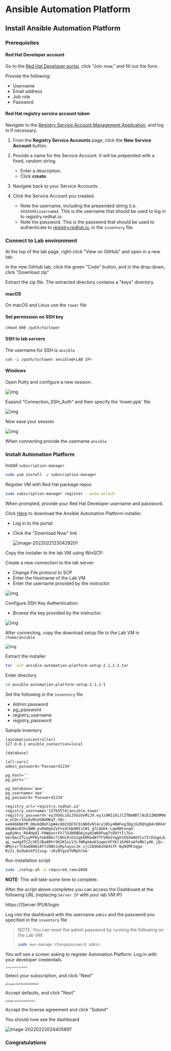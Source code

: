 # Ansible Automation Platform

## Install Ansible Automation Platform

### Prerequisites

#### Red Hat Developer account

Go to the [Red Hat Developer portal](https://developers.redhat.com/about), click "Join now," and fill out the form. 

Provide the following: 

* Username 
* Email address 
* Job role 
* Password 

#### Red Hat registry service account token

Navigate to the [Registry Service Account Management Application](https://access.redhat.com/terms-based-registry/), and log in if necessary.

1. From the **Registry Service Accounts** page, click the **New Service Account** button.

2. Provide a name for the Service Account. It will be prepended with a fixed, random string.

   - Enter a description.
   - Click **create**.

3. Navigate back to your Service Accounts.

4. Click the Service Account you created.

   - Note the username, including the prepended string (i.e. `XXXXXXX|username`). This is the username that should be used to log in to registry.redhat.io.
   - Note the password. This is the password that should be used to authenticate to [registry.redhat.io.](https://registry.redhat.io) in the `inventory` file.

   



### Connect to Lab environment

At the top of the lab page, right-click "View on GitHub" and open in a new tab. 

In the new GitHub tab, click the green "Code" button, and in the drop-down, click "Download zip"

Extract the zip file. The extracted directory contains a "keys" directory.

#### macOS

On macOS and Linux use the `tower` file

#### Set permission on SSH key

```
chmod 600 /path/to/tower
```

#### SSH to lab servers

The username for SSH is `ansible`

```
ssh -i /path/to/tower ansible@<LAB IP> 
```



#### Windows

Open Putty and configure a new session.

![img](https://jruels.github.io/int-docker-kube/labs/access_docker/index/C4EC1E64-175D-4C84-8C49-D938337FA35A.png)



Expand "Connection_SSH_Auth" and then specify the 'tower.ppk' file.



![img](https://jruels.github.io/int-docker-kube/labs/access_docker/index/6FFB137C-1AD8-48A1-97E6-F5F6DA4BC55B.png)



Now save your session

![img](https://jruels.github.io/int-docker-kube/labs/access_docker/index/FD3BA694-FD69-4C86-8EAF-4D5FC813EABA.png)



When connecting provide the username `ansible`

### Install Automation Platform 

Install `subscription-manager`

```bash
sudo yum install -y subscription-manager
```



Register VM with Red Hat package repos

```bash
sudo subscription-manager register --auto-attach
```



When prompted, provide your Red Hat Developer username and password.

Click [Here](https://access.redhat.com/downloads/content/480) to download the Ansible Automation Platform installer. 

* Log in to the portal 

* Click the "Download Now" link

  ![image-20220221230429201](images/image-20220221230429201.png)

Copy the installer to the lab VM using WinSCP:



Create a new connection to the lab server:

- Change File protocol to SCP
- Enter the Hostname of the Lab VM
- Enter the username provided by the instructor

![img](https://winscp-static-746341.c.cdn77.org/data/media/screenshots/login.png?v=6990)



Configure SSH Key Authentication:

* Browse the key provided by the instructor.

![img](https://winscp-static-746341.c.cdn77.org/data/media/screenshots/login_authentication.png?v=6990)



After connecting, copy the download setup file to the Lab VM in `/home/ansible`

<img src="https://winscp-static-746341.c.cdn77.org/data/media/screenshots/commander.png?v=6990" alt="img" style="zoom:85%;" />



Extract the installer 

```bash
tar -xvf ansible-automation-platform-setup-2.1.1-1.tar
```



Enter directory 

```bash
cd ansible-automation-platform-setup-2.1.1-1
```



Set the following in the `inventory` file 

* Admin password 
* pg_password
* registry_username 
* registry_password 

Sample inventory 

```
[automationcontroller]
127.0.0.1 ansible_connection=local

[database]

[all:vars]
admin_password='Password1234'

pg_host=''
pg_port=''

pg_database='awx'
pg_username='awx'
pg_password='Password1234'

registry_url='registry.redhat.io'
registry_username='15765574|ansible-tower'
registry_password='eyJhbGciOiJSUzUxMiJ9.eyJzdWIiOiJlZTBmNDllNzE1ZWQ0MmQ3YjZkNzk2MWRiZDA1ZDgwNCJ9.APx3LOHNzp4O2pNewBL5X2CR84vJqL24wPBuEtUfQUU6ckP4CJcYIl2lyr9NQCcapG1rtoTiAp4NHstmroi-m_nCOcr1he8vMsUSNGMKqT-tBr-oe84bENmYM_DNvbQReh1pW4c6D2VQFXC9iN60vNl4cylBSy4BWFeg3Dgj62RQSgDAr8RX4twjh0BDbIE75IcVLK2cyvHTqmSst9kk0q9_iAAvGokxRkEHwurkPg6VCZ0MFG3O6GRtVCVS055mGR6P48Wzhwvm698GKHferVyt-0AqWox83hvQWB-pvRmOgkZyFnsdlHpHNIzCN1_g7LQmkk-Lqw0NYanqU-ag8yHnv_RO4HpOI-PAWponrFk7lU3HRBOAjeyHiW60FwgTtDOftTi7Gz-Uer8mcZfLoyMfByYoK8BUc7lNhCPvG32qkEMkbdB7TFSRmIVqgh3VQ3m8OYCu7IrD3qpLA3faydQIqa8h_XMs9umrSvpb7kctDVrTqwQvZp3rZqZbJE5-qL_xwdgdTCZcVE5JBa8Rhr962K5sLVJLfWRqkAoK3agmzXFYbl16VNtoAfeMblyOK_jQc-WMycxr7C0aQAHQ18Y7zRBVJyRplwyuc1k-zjcZA9GBvhW35fF-NyNIMF2qga-Rz2z_0zOw8zkP1Ioug--sRz8Tgz47UMphlkm'
```



Run installation script

```bash
sudo ./setup.sh -e required_ram=2048
```





**NOTE**: This will take some time to complete.



After the script above completes you can access the Dashboard at the following URL (replacing `Server IP` with your lab VM IP)  

https://[Server IP]/#/login



Log into the dashboard with the username `admin` and the password you specified in the `inventory` file



> NOTE: You can reset the admin password by running the following on the Lab VM:
>
> ```bash
> sudo awx-manage changepassword admin
> ```



You will see a screen asking to register Automation Platform. Log in with your developer credentials.

<img src="images/image-20220222022946979.png" alt="image-20220222022946979" style="zoom: 33%;" />



Select your subscription, and click "Next"

<img src="images/image-20220222024205420.png" alt="image-20220222024205420" style="zoom:50%;" />

Accept defaults, and click "Next"

<img src="images/image-20220222024307322.png" alt="image-20220222024307322" style="zoom:45%;" />

Accept the license agreement and click "Submit"



You should now see the dashboard 

![image-20220222024405897](images/image-20220222024405897.png)

### Congratulations
